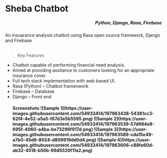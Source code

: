<h1>Sheba Chatbot</h1>
<h5 align=right> Python, Django, Rasa, Firebase</h5>
 An insuarance analysis chatbot using Rasa open source framework, Django and Firebase
 
 <br>
 <br>
 
 >Key Features
<ul>
<li>
Chatbot capable of performing financial need analysis.
</li>
<li>
Aimed at providing assitance to customers looking for an appropriate insurance cover. 
</li>
<li>
Full tech stack implementation with web based UI. 
</li>
 <li>
 Rasa (Python) – Chatbot framenwork 
</li>
 <li>
Firebase – Database
</li>
 <li>
Django – Front end
</li>

<h4>Screenshots
![Sample 1](https://user-images.githubusercontent.com/54933414/197963438-54381cc3-62f4-4e52-a5a5-f67d3e5b5595.png)
![Sample 2](https://user-images.githubusercontent.com/54933414/197963539-57d984e8-695f-4060-a4ba-be73296f917d.png)
![Sample 3](https://user-images.githubusercontent.com/54933414/197963589-cda15e49-a7b0-45d6-8024-d809919dd0d4.png)
![Sample 4](https://user-images.githubusercontent.com/54933414/197963606-c88fe60d-ab32-4518-b56b-69d5520f11a2.png)

